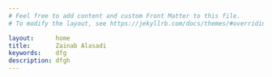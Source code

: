 ```yaml
---
# Feel free to add content and custom Front Matter to this file.
# To modify the layout, see https://jekyllrb.com/docs/themes/#overriding-theme-defaults

layout:      home
title:       Zainab Alasadi
keywords:    dfg
description: dfgh
---
```


